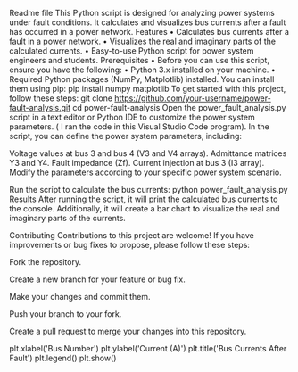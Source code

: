 Readme file
This Python script is designed for analyzing power systems under fault conditions. It calculates and visualizes bus currents after a fault has occurred in a power network.
Features
•	Calculates bus currents after a fault in a power network.
•	Visualizes the real and imaginary parts of the calculated currents.
•	Easy-to-use Python script for power system engineers and students.
Prerequisites
•	Before you can use this script, ensure you have the following:
•	Python 3.x installed on your machine.
•	Required Python packages (NumPy, Matplotlib) installed. You can install them using pip:
pip install numpy matplotlib
To get started with this project, follow these steps:
git clone https://github.com/your-username/power-fault-analysis.git
cd power-fault-analysis
Open the power_fault_analysis.py script in a text editor or Python IDE to customize the power system parameters. ( I ran the code in this 
Visual Studio Code program).
In the script, you can define the power system parameters, including:

Voltage values at bus 3 and bus 4 (V3 and V4 arrays).
Admittance matrices Y3 and Y4.
Fault impedance (Zf).
Current injection at bus 3 (I3 array).
Modify the parameters according to your specific power system scenario.

Run the script to calculate the bus currents:
python power_fault_analysis.py
Results
After running the script, it will print the calculated bus currents to the console. Additionally, it will create a bar chart to visualize the real and imaginary parts of the currents.

Contributing
Contributions to this project are welcome! If you have improvements or bug fixes to propose, please follow these steps:

Fork the repository.

Create a new branch for your feature or bug fix.

Make your changes and commit them.

Push your branch to your fork.

Create a pull request to merge your changes into this repository.

plt.xlabel('Bus Number')
plt.ylabel('Current (A)')
plt.title('Bus Currents After Fault')
plt.legend()
plt.show()

